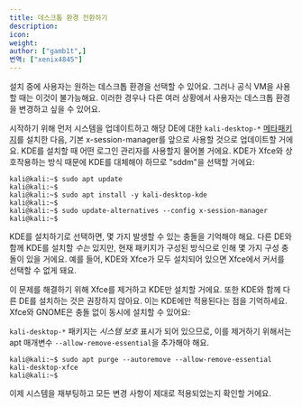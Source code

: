 ```yaml
---
title: 데스크톱 환경 전환하기
description:
icon:
weight:
author: ["gamb1t",]
번역: ["xenix4845"]
---
```


설치 중에 사용자는 원하는 데스크톱 환경을 선택할 수 있어요. 그러나 공식 VM을 사용할 때는 이것이 불가능해요. 이러한 경우나 다른 여러 상황에서 사용자는 데스크톱 환경을 변경하고 싶을 수 있어요.

시작하기 위해 먼저 시스템을 업데이트하고 해당 DE에 대한 `kali-desktop-*` [메타패키지](/docs/general-use/metapackages/)를 설치한 다음, 기본 x-session-manager를 앞으로 사용할 것으로 업데이트할 거에요. KDE를 설치할 때 어떤 로그인 관리자를 사용할지 물어볼 거에요. KDE가 Xfce와 상호작용하는 방식 때문에 KDE를 대체해야 하므로 "sddm"을 선택할 거에요:

```console
kali@kali:~$ sudo apt update
kali@kali:~$
kali@kali:~$ sudo apt install -y kali-desktop-kde
kali@kali:~$
kali@kali:~$ sudo update-alternatives --config x-session-manager
kali@kali:~$
```

KDE를 설치하기로 선택하면, 몇 가지 발생할 수 있는 충돌을 기억해야 해요. 다른 DE와 함께 KDE를 설치할 _수는_ 있지만, 현재 패키지가 구성된 방식으로 인해 몇 가지 구성 충돌이 있을 거에요. 예를 들어, KDE와 Xfce가 모두 설치되어 있으면 Xfce에서 커서를 선택할 수 없게 돼요.

이 문제를 해결하기 위해 Xfce를 제거하고 KDE만 설치할 거에요. 또한 KDE와 함께 다른 DE를 설치하는 것은 권장하지 않아요. 이는 KDE에만 적용된다는 점을 기억하세요. Xfce와 GNOME은 충돌 없이 동시에 설치할 수 있어요:

`kali-desktop-*` 패키지는 _시스템 보호_ 표시가 되어 있으므로, 이를 제거하기 위해서는 apt 매개변수 `--allow-remove-essential`을 추가해야 해요.

```console
kali@kali:~$ sudo apt purge --autoremove --allow-remove-essential kali-desktop-xfce
kali@kali:~$
```

이제 시스템을 재부팅하고 모든 변경 사항이 제대로 적용되었는지 확인할 거에요.
